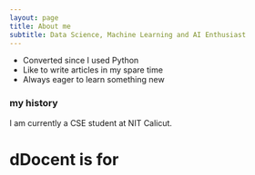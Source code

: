 ```yaml
---
layout: page
title: About me
subtitle: Data Science, Machine Learning and AI Enthusiast
---
```


- Converted since I used Python
- Like to write articles in my spare time
- Always eager to learn something new

### my history

I am currently a CSE student at NIT Calicut. 

<script src="js/jquery-1.11.2.min.js"></script>
<script src="js/typed.js" type="text/javascript"></script>
<script>
  $(function(){
    $(".typed").typed({
      strings: ["ddRAD.","ezRAD.", "SE-RAD.", "PE-RAD.","Reference-based RAD."],
      typeSpeed: 100,
      loop: true,
      backDelay: 1000
    });
  });
</script>

<div class="row">
  <div class="col-sm-12">
      <div class="text-center">
          <h1>dDocent is for <span class="typed" style="color:#a50509";></span></h1>
      </div>
  </div>
</div>
